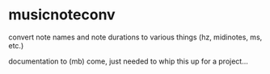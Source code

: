 # musicnoteconv
convert note names and note durations to various things (hz, midinotes, ms, etc.)

documentation to (mb) come, just needed to whip this up for a project...
